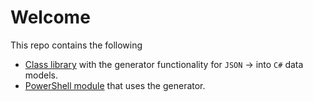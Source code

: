 # Welcome

This repo contains the following

* [Class library](https://github.com/inputfalken/TemplateFactory/tree/master/src/CSharpGenerator) with the generator functionality for `JSON` -> into `C#` data models.
* [PowerShell module](https://github.com/inputfalken/TemplateFactory/tree/master/src/PowerShellModule) that uses the generator.
